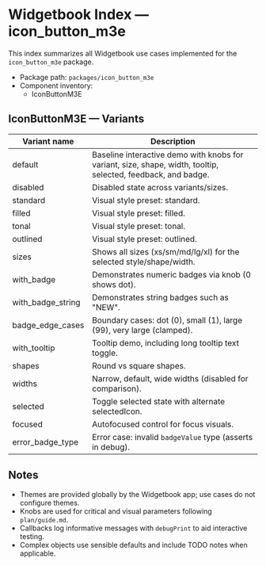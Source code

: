 # Widgetbook Index — icon_button_m3e

This index summarizes all Widgetbook use cases implemented for the `icon_button_m3e` package.

- Package path: `packages/icon_button_m3e`
- Component inventory:
  - IconButtonM3E

## IconButtonM3E — Variants

| Variant name         | Description |
|----------------------|-------------|
| default              | Baseline interactive demo with knobs for variant, size, shape, width, tooltip, selected, feedback, and badge. |
| disabled             | Disabled state across variants/sizes. |
| standard             | Visual style preset: standard. |
| filled               | Visual style preset: filled. |
| tonal                | Visual style preset: tonal. |
| outlined             | Visual style preset: outlined. |
| sizes                | Shows all sizes (xs/sm/md/lg/xl) for the selected style/shape/width. |
| with_badge           | Demonstrates numeric badges via knob (0 shows dot). |
| with_badge_string    | Demonstrates string badges such as "NEW". |
| badge_edge_cases     | Boundary cases: dot (0), small (1), large (99), very large (clamped). |
| with_tooltip         | Tooltip demo, including long tooltip text toggle. |
| shapes               | Round vs square shapes. |
| widths               | Narrow, default, wide widths (disabled for comparison). |
| selected             | Toggle selected state with alternate selectedIcon. |
| focused              | Autofocused control for focus visuals. |
| error_badge_type     | Error case: invalid `badgeValue` type (asserts in debug). |

## Notes
- Themes are provided globally by the Widgetbook app; use cases do not configure themes.
- Knobs are used for critical and visual parameters following `plan/guide.md`.
- Callbacks log informative messages with `debugPrint` to aid interactive testing.
- Complex objects use sensible defaults and include TODO notes when applicable.
